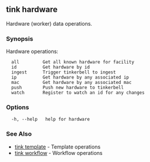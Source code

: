 ## tink hardware

Hardware (worker) data operations.

### Synopsis

Hardware operations:
```shell
  all         Get all known hardware for facility
  id          Get hardware by id
  ingest      Trigger tinkerbell to ingest
  ip          Get hardware by any associated ip
  mac         Get hardware by any associated mac
  push        Push new hardware to tinkerbell
  watch       Register to watch an id for any changes
```

### Options

```
  -h, --help   help for hardware
```

### See Also

 - [tink template](template.md) - Template operations
 - [tink workflow](workflow.md) - Workflow operations

